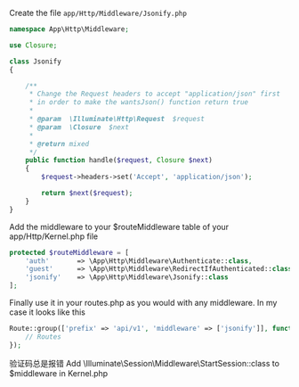 Create the file `app/Http/Middleware/Jsonify.php`
``` php
namespace App\Http\Middleware;

use Closure;

class Jsonify
{

    /**
     * Change the Request headers to accept "application/json" first
     * in order to make the wantsJson() function return true
     *
     * @param  \Illuminate\Http\Request  $request
     * @param  \Closure  $next
     * 
     * @return mixed
     */
    public function handle($request, Closure $next)
    {
        $request->headers->set('Accept', 'application/json');

        return $next($request);
    }
}
```
Add the middleware to your $routeMiddleware table of your app/Http/Kernel.php file
``` php
protected $routeMiddleware = [
    'auth'       => \App\Http\Middleware\Authenticate::class,
    'guest'      => \App\Http\Middleware\RedirectIfAuthenticated::class,
    'jsonify'    => \App\Http\Middleware\Jsonify::class
];
```
Finally use it in your routes.php as you would with any middleware. In my case it looks like this 
``` php
Route::group(['prefix' => 'api/v1', 'middleware' => ['jsonify']], function() {
    // Routes
});
```
验证码总是报错
Add \Illuminate\Session\Middleware\StartSession::class to $middleware in Kernel.php